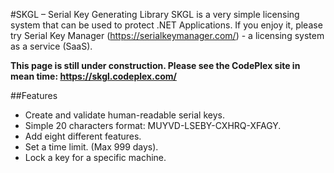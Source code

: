 #SKGL – Serial Key Generating Library
SKGL is a very simple licensing system that can be used to protect .NET Applications. If you enjoy it, please try Serial Key Manager (https://serialkeymanager.com/) - a licensing system as a service (SaaS).

__This page is still under construction. Please see the CodePlex site in mean time: https://skgl.codeplex.com/__

##Features
* Create and validate human-readable serial keys.
* Simple 20 characters format:  MUYVD-LSEBY-CXHRQ-XFAGY.
* Add eight different features.
* Set a time limit. (Max 999 days).
* Lock a key for a specific machine.
